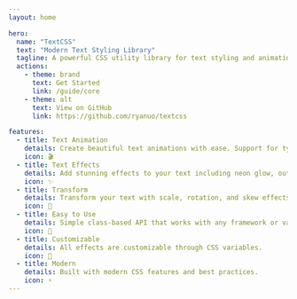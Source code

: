 ```yaml
---
layout: home

hero:
  name: "TextCSS"
  text: "Modern Text Styling Library"
  tagline: A powerful CSS utility library for text styling and animations
  actions:
    - theme: brand
      text: Get Started
      link: /guide/core
    - theme: alt
      text: View on GitHub
      link: https://github.com/ryanuo/textcss

features:
  - title: Text Animation
    details: Create beautiful text animations with ease. Support for typing effects, fade-ins, and more.
    icon: 🎬
  - title: Text Effects
    details: Add stunning effects to your text including neon glow, outlines, and fancy underlines.
    icon: ✨
  - title: Transform
    details: Transform your text with scale, rotation, and skew effects.
    icon: 🔄
  - title: Easy to Use
    details: Simple class-based API that works with any framework or vanilla HTML.
    icon: 🚀
  - title: Customizable
    details: All effects are customizable through CSS variables.
    icon: 🎨
  - title: Modern
    details: Built with modern CSS features and best practices.
    icon: ⚡
---
```

